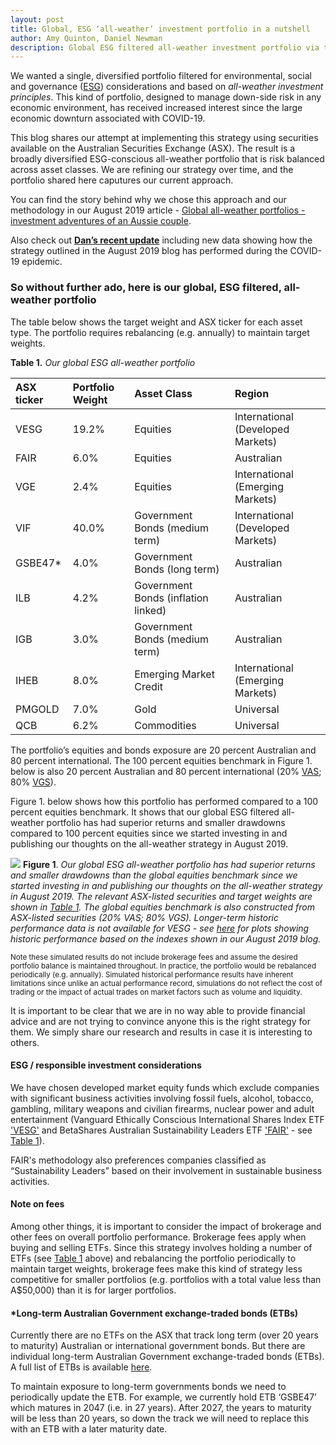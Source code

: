 ```yaml
---
layout: post
title: Global, ESG ‘all-weather’ investment portfolio in a nutshell
author: Amy Quinton, Daniel Newman
description: Global ESG filtered all-weather investment portfolio via the ASX
---
```


<style>
p.comment {
background-color: #DBDBDB;
padding: 3px;
border: 2px black;
margin-left: 1px;
border-radius: 1px;
font-size: 12px
}
</style>

We wanted a single, diversified portfolio filtered for environmental, social and governance ([ESG][1]) considerations and based on *all-weather investment principles*. This kind of portfolio, designed to manage down-side risk in any economic environment, has received increased interest since the large economic downturn associated with COVID-19.

This blog shares our attempt at implementing this strategy using securities available on the Australian Securities Exchange (ASX). The result is a broadly diversified ESG-conscious all-weather portfolio that is risk balanced across asset classes. We are refining our strategy over time, and the portfolio shared here caputures our current approach.

You can find the story behind why we chose this approach and our methodology in our August 2019 article - [Global all-weather portfolios - investment adventures of an Aussie couple][2].  

Also check out **[Dan’s recent update][3]** including new data showing how the strategy outlined in the August 2019 blog has performed during the COVID-19 epidemic. 

### So without further ado, here is our global, ESG filtered, all-weather portfolio
The table below shows the target weight and ASX ticker for each asset type. The portfolio requires rebalancing (e.g. annually) to maintain target weights.

**Table 1.** *Our global ESG all-weather portfolio*
<a name="table-1-link"></a>

|ASX ticker |Portfolio Weight |Asset Class |Region|
|:---|:---|:---|:---|
|VESG |19.2%|Equities |International (Developed Markets)|
|FAIR |6.0%|Equities |Australian|
|VGE |2.4%|Equities  |International (Emerging Markets)|
|VIF |40.0%|Government Bonds (medium term)|International (Developed Markets)|
|GSBE47* |4.0% |Government Bonds (long term)|Australian|
|ILB |4.2%  |Government Bonds (inflation linked) |Australian|
|IGB |3.0%|Government Bonds (medium term)|Australian|
|IHEB  |8.0%|Emerging Market Credit|International (Emerging Markets) |
|PMGOLD |7.0%|Gold|Universal|
|QCB |6.2%|Commodities|Universal|


The portfolio’s equities and bonds exposure are 20 percent Australian and 80 percent international. The 100 percent equities benchmark in Figure 1. below is also 20 percent Australian and 80 percent international (20% [VAS][4]; 80% [VGS][5]). 

Figure 1. below shows how this portfolio has performed compared to a 100 percent equities benchmark. It shows that our global ESG filtered all-weather portfolio has had superior returns and smaller drawdowns compared to 100 percent equities since we started investing in and publishing our thoughts on the all-weather strategy in August 2019. 


![]({{"/images/plot-global-ESG-allweather-for-Amys-blog.png"|absolute_url}})
**Figure 1**. *Our global ESG all-weather portfolio has had superior returns and smaller drawdowns than the global equities benchmark since we started investing in and publishing our thoughts on the all-weather strategy in August 2019. The relevant ASX-listed securities and target weights are shown in [Table 1](#table-1-link). The global equities benchmark is also constructed from ASX-listed securities (20% VAS; 80% VGS). Longer-term historic performance data is not available for VESG - see [here][3] for plots showing historic performance based on the indexes shown in our August 2019 blog.*

<sub> Note these simulated results do not include brokerage fees and assume the desired portfolio balance is maintained throughout. In practice, the portfolio would be rebalanced periodically (e.g. annually). Simulated historical performance results have inherent limitations since unlike an actual performance record, simulations do not reflect the cost of trading or the impact of actual trades on market factors such as volume and liquidity. <sub>

It is important to be clear that we are in no way able to provide financial advice and are not trying to convince anyone this is the right strategy for them. We simply share our research and results in case it is interesting to others. 

#### ESG / responsible investment considerations
We have chosen developed market equity funds which exclude companies with significant business activities involving fossil fuels, alcohol, tobacco, gambling, military weapons and civilian firearms, nuclear power and adult entertainment (Vanguard Ethically Conscious International Shares Index ETF ['VESG'][7] and BetaShares Australian Sustainability Leaders ETF ['FAIR'][8] - see [Table 1](#table-1-link)).   

FAIR's methodology also preferences companies classified as “Sustainability Leaders” based on their involvement in sustainable business activities.

#### Note on fees

Among other things, it is important to consider the impact of brokerage and other fees on overall portfolio performance. Brokerage fees apply when buying and selling ETFs. Since this strategy involves holding a number of ETFs (see [Table 1](#table-1-link) above) and rebalancing the portfolio periodically to maintain target weights, brokerage fees make this kind of strategy less competitive for smaller portfolios (e.g. portfolios with a total value less than A$50,000) than it is for larger portfolios. 

#### *Long-term Australian Government exchange-traded bonds (ETBs) 

Currently there are no ETFs on the ASX that track long term (over 20 years to maturity) Australian or international government bonds. But there are individual long-term Australian Government exchange-traded bonds (ETBs). A full list of ETBs is available [here][6].  

To maintain exposure to long-term governments bonds we need to periodically update the ETB. For example, we currently hold ETB ‘GSBE47’ which matures in 2047 (i.e. in 27 years). After 2027, the years to maturity will be less than 20 years, so down the track we will need to replace this with an ETB with a later maturity date. 

[1]: https://www.investopedia.com/terms/e/environmental-social-and-governance-esg-criteria.asp
[2]: https://amyquinton.github.io/Global-All-weather-portfolios-investment-adventures-of-an-Aussie-couple/
[3]: https://dpnewman.com/all-weather-update/
[4]: https://www.vanguardinvestments.com.au/retail/ret/investments/product.html#/fundDetail/etf/portId=8205/assetCode=equity/?overview
[5]: https://www.vanguardinvestments.com.au/retail/ret/investments/product.html#/fundDetail/etf/portId=8212/assetCode=equity/?overview
[6]: https://www.australiangovernmentbonds.gov.au/bond-types/exchange-traded-treasury-bonds/list-etbs
[7]: https://www.vanguard.com.au/adviser/products/en/detail/etf/8225/equity
[8]: https://www.betashares.com.au/fund/australian-sustainability-leaders-etf/